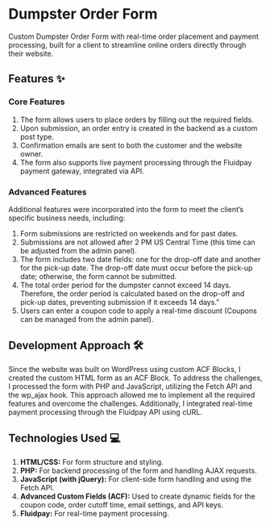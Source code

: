 # Dumpster Order Form
Custom Dumpster Order Form with real-time order placement and payment processing, built for a client to streamline online orders directly through their website.

## Features :sparkles:
### Core Features
1. The form allows users to place orders by filling out the required fields.
2. Upon submission, an order entry is created in the backend as a custom post type.
3. Confirmation emails are sent to both the customer and the website owner.
4. The form also supports live payment processing through the Fluidpay payment gateway, integrated via API.

### Advanced Features
Additional features were incorporated into the form to meet the client’s specific business needs, including:
1. Form submissions are restricted on weekends and for past dates.
2. Submissions are not allowed after 2 PM US Central Time (this time can be adjusted from the admin panel).
3. The form includes two date fields: one for the drop-off date and another for the pick-up date. The drop-off date must occur before the pick-up date; otherwise, the form cannot be submitted.
4. The total order period for the dumpster cannot exceed 14 days. Therefore, the order period is calculated based on the drop-off and pick-up dates, preventing submission if it exceeds 14 days."
5. Users can enter a coupon code to apply a real-time discount (Coupons can be managed from the admin panel).

## Development Approach :hammer_and_wrench:
Since the website was built on WordPress using custom ACF Blocks, I created the custom HTML form as an ACF Block. To address the challenges, I processed the form with PHP and JavaScript, utilizing the Fetch API and the wp_ajax hook. This approach allowed me to implement all the required features and overcome the challenges. Additionally, I integrated real-time payment processing through the Fluidpay API using cURL.

## Technologies Used :computer:
1. **HTML/CSS:** For form structure and styling.
2. **PHP:** For backend processing of the form and handling AJAX requests.
3. **JavaScript (with jQuery):** For client-side form handling and using the Fetch API.
4. **Advanced Custom Fields (ACF):** Used to create dynamic fields for the coupon code, order cutoff time, email settings, and API keys.
5. **Fluidpay:** For real-time payment processing.

